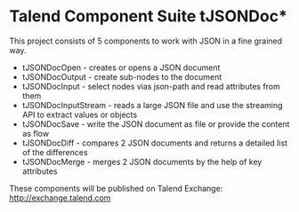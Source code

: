 # Talend Component Suite tJSONDoc*
This project consists of 5 components to work with JSON in a fine grained way.
* tJSONDocOpen - creates or opens a JSON document
* tJSONDocOutput - create sub-nodes to the document
* tJSONDocInput - select nodes vias json-path and read attributes from them
* tJSONDocInputStream - reads a large JSON file and use the streaming API to extract values or objects
* tJSONDocSave - write the JSON document as file or provide the content as flow
* tJSONDocDiff - compares 2 JSON documents and returns a detailed list of the differences
* tJSONDocMerge - merges 2 JSON documents by the help of key attributes

These components will be published on Talend Exchange: http://exchange.talend.com
